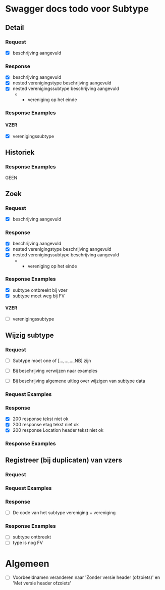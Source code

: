 # Swagger docs todo voor Subtype

## Detail

### Request
- [x] beschrijving aangevuld
### Response
- [x] beschrijving aangevuld
- [x] nested verenigingstype beschrijving aangevuld
- [x] nested verenigingssubtype beschrijving aangevuld
  - + vereniging op het einde
### Response Examples

#### VZER

- [x] verenigingssubtype

## Historiek

### Response Examples
GEEN

## Zoek

### Request
- [x] beschrijving aangevuld
### Response
- [x] beschrijving aangevuld
- [x] nested verenigingstype beschrijving aangevuld
- [x] nested verenigingssubtype beschrijving aangevuld
  - + vereniging op het einde
### Response Examples
- [x] subtype ontbreekt bij vzer
- [x] subtype moet weg bij FV 
#### VZER

- [ ] verenigingssubtype

## Wijzig subtype

### Request
- [ ] Subtype moet one of [...,...,...,NB] zijn

- [ ] Bij beschrijving verwijzen naar examples

- [ ] Bij beschrijving algemene uitleg over wijzigen van subtype data

### Request Examples
### Response
- [x] 200 response tekst niet ok
- [x] 200 response etag tekst niet ok
- [x] 200 response Location header tekst niet ok
### Response Examples

## Registreer (bij duplicaten) van vzers

### Request

### Request Examples
### Response
- [ ] De code van het subtype vereniging + vereniging
### Response Examples
- [ ] subtype ontbreekt
- [ ] type is nog FV

# Algemeen
- [ ] Voorbeeldnamen veranderen naar 'Zonder versie header (ofzoiets)' en 'Met versie header ofzoiets'
